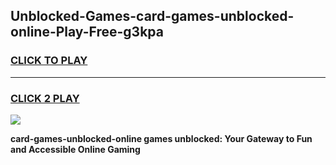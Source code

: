 
## Unblocked-Games-card-games-unblocked-online-Play-Free-g3kpa
<h3>
<a href="https://premium76.site?title=card-games-unblocked-online&ref=23A">CLICK TO PLAY</a></h3>
<hr>

<h3>
<a href="https://premium76.site?title=card-games-unblocked-online&ref=23A">CLICK 2 PLAY</a>
  
</h3>

<a href="https://premium76.site?title=card-games-unblocked-online&ref=23A"><img src="https://clearcache.store/games.png"></a>


**card-games-unblocked-online games unblocked: Your Gateway to Fun and Accessible Online Gaming**
